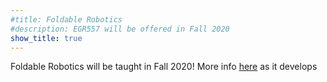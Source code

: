 ```yaml
---
#title: Foldable Robotics
#description: EGR557 will be offered in Fall 2020
show_title: true
---
```


Foldable Robotics will be taught in Fall 2020! More info [here](http://idealab.asu.edu/teaching/foldable-robotics-f-2020) as it develops